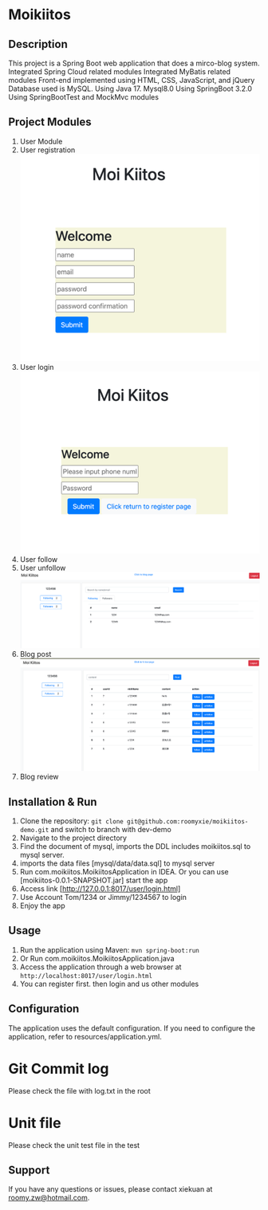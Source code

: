 # Moikiitos

## Description

This project is a Spring Boot web application that does a mirco-blog system.
Integrated Spring Cloud related modules
Integrated MyBatis related modules
Front-end implemented using HTML, CSS, JavaScript, and jQuery
Database used is MySQL.
Using Java 17. Mysql8.0
Using SpringBoot 3.2.0
Using SpringBootTest and MockMvc modules

## Project Modules

1. User Module
2. User registration
![img_1.png](img_1.png)
3. User login
![img.png](img.png)
4. User follow
5. User unfollow
![img_2.png](img_2.png)
6. Blog post
![img_3.png](img_3.png)
7. Blog review

## Installation & Run

1. Clone the repository: `git clone git@github.com:roomyxie/moikiitos-demo.git` and switch to branch with dev-demo
2. Navigate to the project directory
3. Find the document of mysql, imports the DDL includes moikiitos.sql to mysql server.
4. imports the data files [mysql/data/data.sql]  to mysql server
5. Run com.moikiitos.MoikiitosApplication in IDEA. Or you can use [moikiitos-0.0.1-SNAPSHOT.jar] start the app
6. Access link [http://127.0.0.1:8017/user/login.html]
7. Use Account Tom/1234 or Jimmy/1234567 to login
8. Enjoy the app

## Usage

1. Run the application using Maven: `mvn spring-boot:run`
2. Or Run com.moikiitos.MoikiitosApplication.java
3. Access the application through a web browser at `http://localhost:8017/user/login.html`
4. You can register first. then login and us other modules

## Configuration

The application uses the default configuration. If you need to configure the application, refer to
resources/application.yml.

# Git Commit log 

Please check the file with log.txt in the root

# Unit file

Please check the unit test file in the test

## Support

If you have any questions or issues, please contact xiekuan at roomy.zw@hotmail.com.